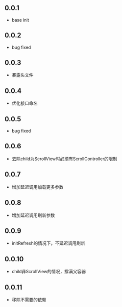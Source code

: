 ## 0.0.1

- base init

## 0.0.2

- bug fixed

## 0.0.3

- 暴露头文件

## 0.0.4

- 优化接口命名

## 0.0.5

- bug fixed

## 0.0.6

- 去除child为ScrollView时必须有ScrollController的限制

## 0.0.7

- 增加延迟调用加载更多参数

## 0.0.8

- 增加延迟调用刷新参数

## 0.0.9

- initRefresh的情况下，不延迟调用刷新

## 0.0.10

- child非ScrollView的情况，撑满父容器

## 0.0.11

- 移除不需要的依赖
